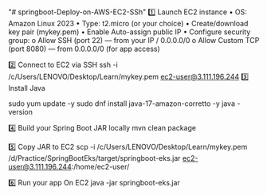 "# springboot-Deploy-on-AWS-EC2-SSh" 
1️⃣ Launch EC2 instance
•	OS: Amazon Linux 2023
•	Type: t2.micro (or your choice)
•	Create/download key pair (mykey.pem)
•	Enable Auto-assign public IP
•	Configure security group:
o	Allow SSH (port 22) — from your IP / 0.0.0.0/0
o	Allow Custom TCP (port 8080) — from 0.0.0.0/0 (for app access)

2️⃣ Connect to EC2 via SSH
	ssh -i /c/Users/LENOVO/Desktop/Learn/mykey.pem ec2-user@3.111.196.244
3️⃣ Install Java

sudo yum update -y
sudo dnf install java-17-amazon-corretto -y
java -version


4️⃣ Build your Spring Boot JAR locally
mvn clean package


5️⃣ Copy JAR to EC2
scp -i /c/Users/LENOVO/Desktop/Learn/mykey.pem /d/Practice/SpringBootEks/target/springboot-eks.jar ec2-user@3.111.196.244:/home/ec2-user/

6️⃣ Run your app
On EC2
java -jar springboot-eks.jar
